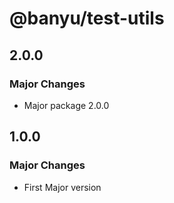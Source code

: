 # @banyu/test-utils

## 2.0.0

### Major Changes

- Major package 2.0.0

## 1.0.0

### Major Changes

- First Major version
